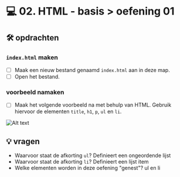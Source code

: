 # 💻 02. HTML - basis > oefening 01

## 🛠️ opdrachten

### `index.html` maken

- [ ] Maak een nieuw bestand genaamd `index.html` aan in deze map.
- [ ] Open het bestand.

### voorbeeld namaken

- [ ] Maak het volgende voorbeeld na met behulp van HTML. Gebruik hiervoor de elementen `title`, `h1`, `p`, `ul` en `li`.

![Alt text](image.png)

## 💡 vragen

- Waarvoor staat de afkorting `ul`? Definieert een ongeordende lijst
- Waarvoor staat de afkorting `li`? Definieert een lijst item
- Welke elementen worden in deze oefening "genest"? ul en li
